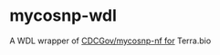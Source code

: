 # mycosnp-wdl
A WDL wrapper of [CDCGov/mycosnp-nf for](https://github.com/CDCgov/mycosnp-nf) Terra.bio
